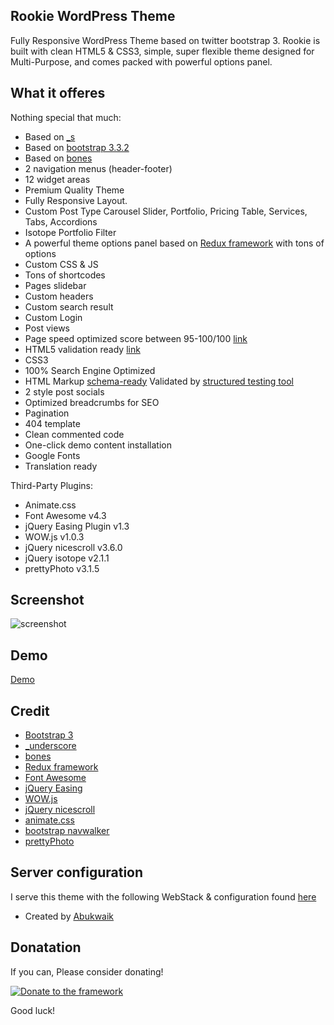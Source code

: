 ## Rookie WordPress Theme
Fully Responsive WordPress Theme based on twitter bootstrap 3. Rookie is built with clean HTML5 & CSS3, simple, super flexible theme designed for Multi-Purpose, and comes packed with powerful options panel.

## What it offeres
Nothing special that much:

* Based on [_s](https://github.com/Automattic/_s)
* Based on [bootstrap 3.3.2](http://twitter.github.com/bootstrap/)
* Based on [bones](https://github.com/eddiemachado/bones)
* 2 navigation menus (header-footer)
* 12 widget areas
* Premium Quality Theme
* Fully Responsive Layout.
* Custom Post Type Carousel Slider, Portfolio, Pricing Table, Services, Tabs, Accordions
* Isotope Portfolio Filter
* A powerful theme options panel based on [Redux framework](https://github.com/ReduxFramework/redux-framework) with tons of options
* Custom CSS & JS
* Tons of shortcodes
* Pages slidebar
* Custom headers
* Custom search result
* Custom Login
* Post views
* Page speed optimized score between 95-100/100 [link](https://developers.google.com/speed/pagespeed/insights/?url=http%3A%2F%2Fstarter.croti.com%2F)
* HTML5 validation ready [link](http://validator.w3.org/check?uri=http%3A%2F%2Fstarter.croti.com%2F&charset=%28detect+automatically%29&doctype=Inline&group=0)
* CSS3
* 100% Search Engine Optimized
* HTML Markup [schema-ready](https://support.google.com/webmasters/answer/99170?hl=en) Validated by [structured testing tool](https://developers.google.com/structured-data/testing-tool/)
* 2 style post socials
* Optimized breadcrumbs for SEO
* Pagination
* 404 template
* Clean commented code
* One-click demo content installation
* Google Fonts
* Translation ready

Third-Party Plugins:

* Animate.css
* Font Awesome v4.3
* jQuery Easing Plugin v1.3
* WOW.js v1.0.3
* jQuery nicescroll v3.6.0
* jQuery isotope v2.1.1
* prettyPhoto v3.1.5


## Screenshot
![screenshot](http://www.croti.com/images/Rookie-full-screenshot.png)

## Demo
[Demo](http://rookie.croti.com/)

## Credit

* [Bootstrap 3](https://github.com/twbs/bootstrap)
* [_underscore](https://github.com/Automattic/_s)
* [bones](https://github.com/eddiemachado/bones)
* [Redux framework](https://github.com/ReduxFramework/redux-framework)
* [Font Awesome](http://fortawesome.github.io/Font-Awesome/)
* [jQuery Easing](https://github.com/gdsmith/jquery.easing)
* [WOW.js](https://github.com/matthieua/WOW)
* [jQuery nicescroll](https://github.com/inuyaksa/jquery.nicescroll)
* [animate.css](http://daneden.github.io/animate.css/)
* [bootstrap navwalker](https://github.com/twittem/wp-bootstrap-navwalker)
* [prettyPhoto](https://github.com/scaron/prettyphoto)

## Server configuration
I serve this theme with the following WebStack & configuration found [here](https://github.com/abukwaik/wordpress-nginx-small-vps)

* Created by [Abukwaik](https://github.com/abukwaik/)

## Donatation ##

If you can, Please consider donating!

[![Donate to the framework](https://www.paypalobjects.com/en_US/i/btn/btn_donateCC_LG.gif "Donate to the rookie")](https://www.paypal.com/cgi-bin/webscr?cmd=_s-xclick&hosted_button_id=JUXUWMEFUEJPW)


Good luck!
